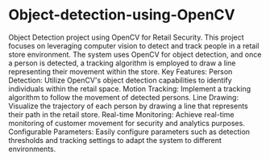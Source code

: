 # Object-detection-using-OpenCV
Object Detection project using OpenCV for Retail Security. This project focuses on leveraging computer vision to detect and track people in a retail store environment. The system uses OpenCV for object detection, and once a person is detected, a tracking algorithm is employed to draw a line representing their movement within the store.
Key Features:
Person Detection: Utilize OpenCV's object detection capabilities to identify individuals within the retail space.
Motion Tracking: Implement a tracking algorithm to follow the movement of detected persons.
Line Drawing: Visualize the trajectory of each person by drawing a line that represents their path in the retail store.
Real-time Monitoring: Achieve real-time monitoring of customer movement for security and analytics purposes.
Configurable Parameters: Easily configure parameters such as detection thresholds and tracking settings to adapt the system to different environments.
